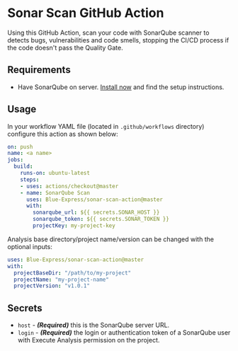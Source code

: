 # Sonar Scan GitHub Action

Using this GitHub Action, scan your code with SonarQube scanner to detects bugs, vulnerabilities and code smells, stopping the CI/CD process if the code doesn't pass the Quality Gate.

## Requirements

* Have SonarQube on server. [Install now](https://docs.sonarqube.org/latest/setup/install-server/) and find the setup instructions.

## Usage

In your workflow YAML file (located in `.github/workflows` directory) configure this action as shown below:

```yaml
on: push
name: <a name>
jobs:
  build:
    runs-on: ubuntu-latest
    steps:
    - uses: actions/checkout@master
    - name: SonarQube Scan
      uses: Blue-Express/sonar-scan-action@master
      with:
        sonarqube_url: ${{ secrets.SONAR_HOST }}
        sonarqube_token: ${{ secrets.SONAR_TOKEN }}
        projectKey: my-project-key
```
Analysis base directory/project name/version can be changed with the optional inputs:

```yaml
uses: Blue-Express/sonar-scan-action@master
with:
  projectBaseDir: "/path/to/my-project"
  projectName: "my-project-name"
  projectVersion: "v1.0.1"
```

## Secrets

- `host` - **_(Required)_** this is the SonarQube server URL.
- `login` - **_(Required)_** the login or authentication token of a SonarQube user with Execute Analysis permission on the project. 
